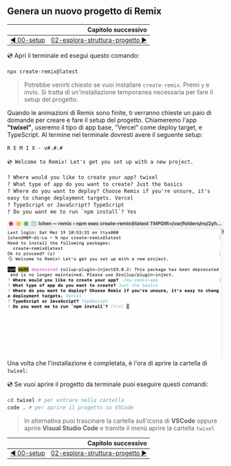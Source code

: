 ## Genera un nuovo progetto di Remix

|                                            | Capitolo successivo                                                                    |
| :----------------------------------------- | -------------------------------------------------------------------------------------: |
| [◀︎ 00-setup](../00-setup) | [02-esplora-struttura-progetto ▶︎](../02-esplora-struttura-progetto) |


💿 Apri il terminale ed esegui questo comando:

```sh
npx create-remix@latest
```

> Potrebbe venirti chiesto se vuoi installare `create-remix`. Premi `y` e invio. Si tratta di un'installazione temporanea necessaria per fare il setup del progetto.

Quando le animazioni di Remix sono finite, ti verranno chieste un paio di domande per creare e fare il setup del progetto. Chiameremo l'app **"twixel"**, useremo il tipo di app base,  "Vercel" come deploy target, e TypeScript. Al termine nel terminale dovresti avere il seguente setup:

```
R E M I X - v#.#.#

💿 Welcome to Remix! Let's get you set up with a new project.

? Where would you like to create your app? twixel
? What type of app do you want to create? Just the basics
? Where do you want to deploy? Choose Remix if you're unsure, it's easy to change deployment targets. Vercel
? TypeScript or JavaScript? TypeScript
? Do you want me to run `npm install`? Yes
```

![Genera un nuovo progetto di Remix](../assets/01/remix-create-2.png)
Una volta che l'installazione è completata, è l'ora di aprire la cartella di `twixel`:

💿 Se vuoi aprire il progetto da terminale puoi eseguire questi comandi: 

```sh
cd twixel # per entrare nella cartella
code . # per aprire il progetto su VSCode

```

> In alternativa puoi trascinare la cartella sull'icona di **VSCode** oppure aprire **Visual Studio Code** e tramite il menù aprire la cartella `twixel`

|                                            | Capitolo successivo                                                                    |
| :----------------------------------------- | -------------------------------------------------------------------------------------: |
| [◀︎ 00-setup](../00-setup) | [02-esplora-struttura-progetto ▶︎](../02-esplora-struttura-progetto) |